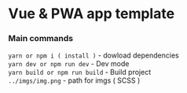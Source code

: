 # Vue &amp; PWA app template

### Main commands

```yarn or npm i ( install )``` - dowload dependencies  
```yarn dev or npm run dev``` - Dev mode  
```yarn build or npm run build``` - Build project  
```../imgs/img.png``` - path for imgs ( SCSS )  
